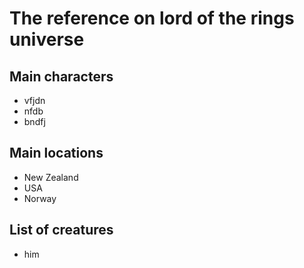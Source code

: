 # The reference on lord of the rings universe 

## Main characters
* vfjdn
* nfdb
* bndfj





## Main locations
* New Zealand
* USA
* Norway

## List of creatures
* him